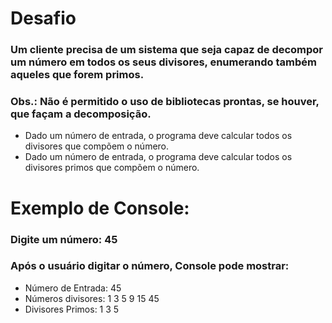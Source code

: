 # Desafio
### Um cliente precisa de um sistema que seja capaz de decompor um número em todos os seus divisores, enumerando também aqueles que forem primos.

### Obs.: Não é permitido o uso de bibliotecas prontas, se houver, que façam a decomposição.

- Dado um número de entrada, o programa deve calcular todos os divisores que compõem o número.
- Dado um número de entrada, o programa deve calcular todos os divisores primos que compõem o número.

# Exemplo de Console:
### Digite um número: 45

### Após o usuário digitar o número, Console pode mostrar:
- Número de Entrada: 45
- Números divisores: 1 3 5 9 15 45
- Divisores Primos: 1 3 5
